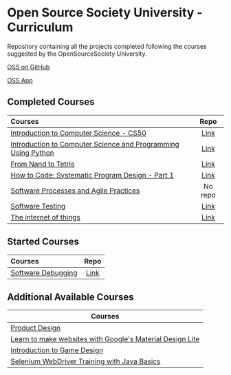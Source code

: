 # Open Source Society University - Curriculum

Repository containing all the projects completed following the courses suggested by the OpenSourceSociety University.

[OSS on GitHub](https://github.com/open-source-society/computer-science)

[OSS App](https://ossu.firebaseapp.com/#/profile/github:7750769)

## Completed Courses

Courses | Repo
:-- | :--:
[Introduction to Computer Science - CS50](https://www.edx.org/course/introduction-computer-science-harvardx-cs50x#!)| [Link](https://github.com/NicolaFerracin/oss/tree/master/Introduction%20to%20Computer%20Science)
[Introduction to Computer Science and Programming Using Python](https://www.edx.org/course/introduction-computer-science-mitx-6-00-1x-8#!)| [Link](https://github.com/NicolaFerracin/oss/tree/master/Introduction%20to%20Computer%20Science%20and%20Programming%20Using%20Python)
[From Nand to Tetris](https://www.coursera.org/learn/build-a-computer)| [Link](https://github.com/NicolaFerracin/ComputerScience/tree/master/From%20Nand%20to%20Tetris)
[How to Code: Systematic Program Design - Part 1](https://www.edx.org/course/how-code-systematic-program-design-part-ubcx-spd1x)| [Link](https://github.com/NicolaFerracin/oss/tree/master/How%20to%20Code%20Systematic%20Program%20Design%20-%20Part%201)
[Software Processes and Agile Practices](https://www.coursera.org/learn/software-processes-and-agile-practices)| No repo
[Software Testing](https://www.udacity.com/course/software-testing--cs258)|[Link](https://github.com/NicolaFerracin/oss/tree/master/Software%20Testing)
[The internet of things](https://www.futurelearn.com/courses/internet-of-things)|[Link](https://github.com/NicolaFerracin/oss/tree/master/The%20Internet%20of%20Things)

## Started Courses

Courses| Repo
:-- | :--:
[Software Debugging](https://www.udacity.com/course/software-debugging--cs259) |[Link](https://github.com/NicolaFerracin/ComputerScience/tree/master/Software%20Debugging)

## Additional Available Courses

| Courses |
| ------- |
| [Product Design](https://www.udacity.com/course/viewer#!/c-ud509/l-4290398958/m-4301098544) |
| [Learn to make websites with Google's Material Design Lite](https://www.udemy.com/learn-googles-material-design-lite/) |
| [Introduction to Game Design](https://www.edx.org/course/introduction-game-design-mitx-11-126x-0) |
| [Selenium WebDriver Training with Java Basics](https://www.udemy.com/selenium-training/) |
